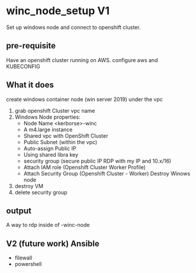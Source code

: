 # winc_node_setup V1
Set up windows node and connect to openshift cluster.

## pre-requisite
Have an openshift cluster running on AWS.
configure aws and KUBECONFIG

## What it does
create windows container node (win server 2019) under the vpc
1. grab openshift Cluster vpc name 
2. Windows Node properties:
    - Node Name \<kerborse\>-winc
    - A m4.large instance
    - Shared vpc with OpenShift Cluster
    - Public Subnet (within the vpc)
    - Auto-assign Public IP
    - Using shared libra key
    - security group (secure public IP RDP with my IP and 10.x/16)
    - Attach IAM role (Openshift Cluster Worker Profile)
    - Attach Security Group (Openshift Cluster - Worker)
Destroy Winows node
1. destroy VM
2. delete security group

## output
A way to rdp inside of <user>-winc-node

## V2 (future work) Ansible
- filewall
- powershell
